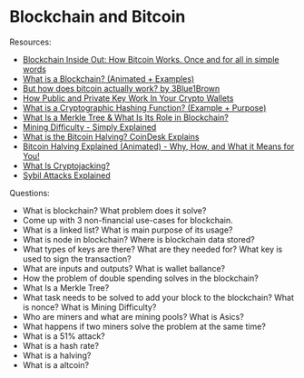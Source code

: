 # Blockchain and Bitcoin

Resources:

* [Blockchain Inside Out: How Bitcoin Works. Once and for all in simple words](https://vas3k.com/blog/blockchain/) 
* [What is a Blockchain? (Animated + Examples)](https://www.youtube.com/watch?v=kHybf1aC-jE)
* [But how does bitcoin actually work? by 3Blue1Brown](https://www.youtube.com/watch?v=bBC-nXj3Ng4)
* [How Public and Private Key Work In Your Crypto Wallets](https://www.youtube.com/watch?v=bvSJm7fHXto)
* [What is a Cryptographic Hashing Function? (Example + Purpose)](https://www.youtube.com/watch?v=gTfNtop9vzM)
* [What Is a Merkle Tree & What Is Its Role in Blockchain?](https://learn.bybit.com/blockchain/what-is-merkle-tree/)
* [Mining Difficulty - Simply Explained](https://www.youtube.com/watch?v=o1gOyhU6XEw)
* [What is the Bitcoin Halving? CoinDesk Explains](https://www.youtube.com/watch?v=rT3szqSykVU)
* [Bitcoin Halving Explained (Animated) - Why, How, and What it Means for You!](https://www.youtube.com/watch?v=oUusKpkSHkw)
* [What Is Cryptojacking?](https://academy.binance.com/en/articles/what-is-cryptojacking)
* [Sybil Attacks Explained](https://academy.binance.com/en/articles/sybil-attacks-explained)

Questions:

* What is blockchain? What problem does it solve?
* Come up with 3 non-financial use-cases for blockchain.
* What is a linked list? What is main purpose of its usage?
* What is node in blockchain? Where is blockchain data stored?
* What types of keys are there? What are they needed for? What key is used to sign the transaction?
* What are inputs and outputs? What is wallet ballance?
* How the problem of double spending solves in the blockchain?
* What Is a Merkle Tree?
* What task needs to be solved to add your block to the blockchain? What is nonce? What is Mining Difficulty?
* Who are miners and what are mining pools? What is Asics?
* What happens if two miners solve the problem at the same time?
* What is a 51% attack?
* What is a hash rate?
* What is a halving?
* What is a altcoin?
